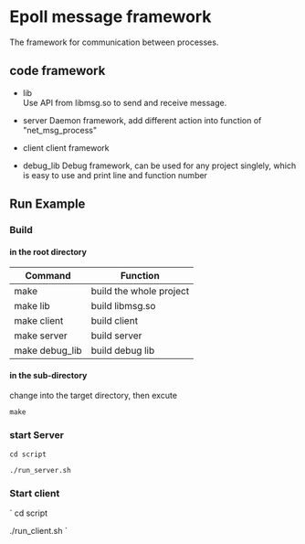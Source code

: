 # Epoll message framework 

The framework for communication between processes.

## code framework
* lib  
Use API from libmsg.so to send and receive message.

* server 
Daemon framework, add different action into function of "net_msg_process"

* client
client framework

* debug_lib
Debug framework, can be used for any project singlely, which is easy to use and  print line and function number


## Run Example 

### Build  
#### in the root directory

| Command        | Function                |
| -------------- | ----------------------- |
| make           | build the whole project |
| make lib       | build libmsg.so         |
| make client    | build client	           |
| make server    | build server            |
| make debug_lib | build debug lib 		   |

#### in the sub-directory
change into the target directory, then excute

`
make
`

### start Server

	cd script   

	./run_server.sh


### Start client

`
cd script   

./run_client.sh
`
